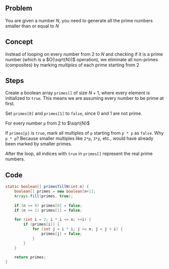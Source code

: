 ## Problem
You are given a number $N$, you need to generate all the prime numbers smaller than or equal to $N$

## Concept

Instead of looping on every number from $2$ to $N$ and checking if it is a prime number (which is a $O(\sqrt{N})$ operation), we eliminate all non-primes (composites) by marking *multiples* of each prime starting from $2$

## Steps

Create a boolean array `primes[]` of size $N + 1$, where every element is initialized to `true`. This means we are assuming every number to be prime at first.

Set `primes[0]` and `primes[1]` to `false`, since 0 and 1 are not prime.

For every number `p` from $2$ to $\sqrt{N}$

If `primes[p]` is `true`, mark all multiples of `p` starting from `p * p` as `false`.
Why `p * p`? Because smaller multiples like `2*p`, `3*p`, etc., would have already been marked by smaller primes.

After the loop, all indices with `true` in `primes[]` represent the real prime numbers.

## Code

```java
static boolean[] primesTillN(int n) {  
    boolean[] primes = new boolean[n+1];  
    Arrays.fill(primes, true);  
  
    if (n >= 0) primes[0] = false;  
    if (n >= 1) primes[1] = false;  
  
    for (int i = 2; i * i <= n; ++i) {  
        if (primes[i]) {  
            for (int j = i * i; j <= n; j = j + i) {  
                primes[j] = false;  
            }  
        }  
    }  
  
    return primes;  
}
```

